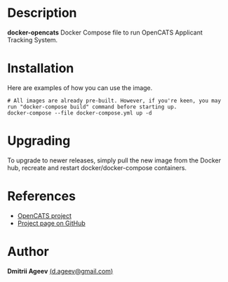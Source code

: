 # Description

**docker-opencats** Docker Compose file to run OpenCATS Applicant Tracking System.

# Installation

Here are examples of how you can use the image.

```
# All images are already pre-built. However, if you're keen, you may run "docker-compose build" command before starting up.
docker-compose --file docker-compose.yml up -d
```

# Upgrading

To upgrade to newer releases, simply pull the new image from the Docker hub, recreate and restart docker/docker-compose containers.


# References

 * [OpenCATS project](http://www.opencats.org)
 * [Project page on GitHub](https://github.com/dmitrii-ageev/docker-compose-opencats)

# Author

 **Dmitrii Ageev** [(d.ageev@gmail.com)](mailto:d.ageev@gmail.com)

